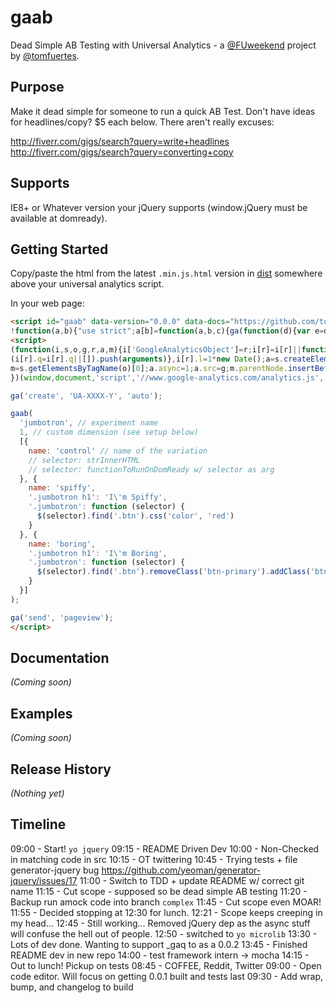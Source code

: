 # gaab

<!--
[![Build Status](https://secure.travis-ci.org/tomfuertes/gaab.png?branch=master)](http://travis-ci.org/tomfuertes/gaab)
 -->

Dead Simple AB Testing with Universal Analytics - a [@FUweekend](https://twitter.com/fuweekend) project by [@tomfuertes](https://twitter.com/thisbetom).

## Purpose

Make it dead simple for someone to run a quick AB Test. Don't have ideas for headlines/copy? $5 each below. There aren't really excuses:

http://fiverr.com/gigs/search?query=write+headlines
http://fiverr.com/gigs/search?query=converting+copy

## Supports

IE8+ or Whatever version your jQuery supports (window.jQuery must be available at domready).

## Getting Started

Copy/paste the html from the latest `.min.js.html` version in [dist](./dist/) somewhere above your universal analytics script.

In your web page:

```html
<script id="gaab" data-version="0.0.0" data-docs="https://github.com/tomfuertes/gaab">
!function(a,b){"use strict";a[b]=function(a,b,c){ga(function(d){var e=d.get("clientId"),f=parseFloat(e,10)%100/100,g=c[Math.floor(f*c.length)];ga("set","dimension"+b,g[a]);for(var h in g)if(g.hasOwnProperty(h)&&"name"!==h){var i=g[h];"function"==typeof i?i(h):"undefined"!=typeof jQuery?jQuery(h).html(i):document.querySelectorAll(h).innerHTML=i}})}}(window,"gaab");</script>
<script>
(function(i,s,o,g,r,a,m){i['GoogleAnalyticsObject']=r;i[r]=i[r]||function(){
(i[r].q=i[r].q||[]).push(arguments)},i[r].l=1*new Date();a=s.createElement(o),
m=s.getElementsByTagName(o)[0];a.async=1;a.src=g;m.parentNode.insertBefore(a,m)
})(window,document,'script','//www.google-analytics.com/analytics.js','ga');

ga('create', 'UA-XXXX-Y', 'auto');

gaab(
  'jumbotron', // experiment name
  1, // custom dimension (see setup below)
  [{
    name: 'control' // name of the variation
    // selector: strInnerHTML
    // selector: functionToRunOnDomReady w/ selector as arg
  }, {
    name: 'spiffy',
    '.jumbotron h1': 'I\'m Spiffy',
    '.jumbotron': function (selector) {
      $(selector).find('.btn').css('color', 'red')
    }
  }, {
    name: 'boring',
    '.jumbotron h1': 'I\'m Boring',
    '.jumbotron': function (selector) {
      $(selector).find('.btn').removeClass('btn-primary').addClass('btn-default');
    }
  }]
);

ga('send', 'pageview');
</script>
```

## Documentation
_(Coming soon)_

## Examples
_(Coming soon)_

## Release History
_(Nothing yet)_

## Timeline
09:00 - Start! `yo jquery`
09:15 - README Driven Dev
10:00 - Non-Checked in matching code in src
10:15 - OT twittering
10:45 - Trying tests + file generator-jquery bug https://github.com/yeoman/generator-jquery/issues/17
11:00 - Switch to TDD + update README w/ correct git name
11:15 - Cut scope - supposed so be dead simple AB testing
11:20 - Backup run amock code into branch `complex`
11:45 - Cut scope even MOAR!
11:55 - Decided stopping at 12:30 for lunch.
12:21 - Scope keeps creeping in my head...
12:45 - Still working... Removed jQuery dep as the async stuff will confuse the hell out of people.
12:50 - switched to `yo microlib`
13:30 - Lots of dev done. Wanting to support _gaq to as a 0.0.2
13:45 - Finished README dev in new repo
14:00 - test framework intern -> mocha
14:15 - Out to lunch! Pickup on tests
08:45 - COFFEE, Reddit, Twitter
09:00 - Open code editor. Will focus on getting 0.0.1 built and tests last
09:30 - Add wrap, bump, and changelog to build
